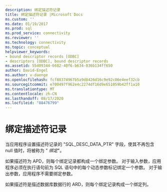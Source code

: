 ```yaml
---
description: 绑定描述符记录
title: 绑定描述符记录 |Microsoft Docs
ms.custom: ''
ms.date: 01/19/2017
ms.prod: sql
ms.prod_service: connectivity
ms.reviewer: ''
ms.technology: connectivity
ms.topic: conceptual
helpviewer_keywords:
- bound descriptor records [ODBC]
- descriptors [ODBC], bound descriptor records
ms.assetid: 55d09344-6682-40f6-b634-036b134ff650
author: David-Engel
ms.author: v-daenge
ms.openlocfilehash: fcf88374967b5a9d8426d16c9e92c06e4eef32cb
ms.sourcegitcommit: e700497f962e4c2274df16d9e651059b42ff1a10
ms.translationtype: MT
ms.contentlocale: zh-CN
ms.lasthandoff: 08/17/2020
ms.locfileid: "88476799"
---
```

# <a name="bound-descriptor-records"></a>绑定描述符记录
当应用程序设置描述符记录的 "SQL_DESC_DATA_PTR" 字段，使其不再包含 null 值时，将被称为 " *绑定*"。  
  
 如果描述符为 APD，则每个绑定记录都构成一个绑定参数。 对于输入参数，应用程序必须在执行语句前为 SQL 语句中的每个动态参数标记绑定一个参数。 对于输出参数，应用程序不需要绑定参数。  
  
 如果描述符是描述数据库数据行的 ARD，则每个绑定记录构成一个绑定列。

